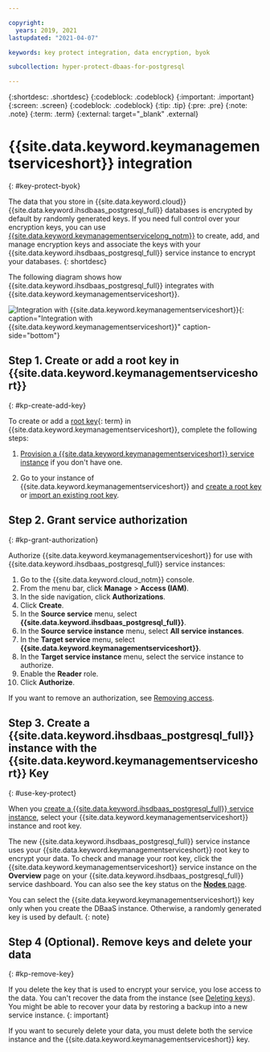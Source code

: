 ```yaml
---

copyright:
  years: 2019, 2021
lastupdated: "2021-04-07"

keywords: key protect integration, data encryption, byok

subcollection: hyper-protect-dbaas-for-postgresql

---
```


{:shortdesc: .shortdesc}
{:codeblock: .codeblock}
{:important: .important}
{:screen: .screen}
{:codeblock: .codeblock}
{:tip: .tip}
{:pre: .pre}
{:note: .note}
{:term: .term}
{:external: target="_blank" .external}

# {{site.data.keyword.keymanagementserviceshort}} integration
{: #key-protect-byok}

The data that you store in {{site.data.keyword.cloud}} {{site.data.keyword.ihsdbaas_postgresql_full}} databases is encrypted by default by randomly generated keys. If you need full control over your encryption keys, you can use [{{site.data.keyword.keymanagementservicelong_notm}}](/docs/key-protect?topic=key-protect-about) to create, add, and manage encryption keys and associate the keys with your {{site.data.keyword.ihsdbaas_postgresql_full}} service instance to encrypt your databases.
{: shortdesc}

The following diagram shows how {{site.data.keyword.ihsdbaas_postgresql_full}} integrates with {{site.data.keyword.keymanagementserviceshort}}.

![Integration with {{site.data.keyword.keymanagementserviceshort}}](images/DBaaS-BYOK.svg "Integration with {{site.data.keyword.keymanagementserviceshort}}"){: caption="Integration with {{site.data.keyword.keymanagementserviceshort}}" caption-side="bottom"}

## Step 1. Create or add a root key in {{site.data.keyword.keymanagementserviceshort}}
{: #kp-create-add-key}

To create or add a [root key](#x6946961){: term} in {{site.data.keyword.keymanagementserviceshort}}, complete the following steps:

1. [Provision a {{site.data.keyword.keymanagementserviceshort}} service instance](/docs/key-protect?topic=key-protect-provision) if you don't have one.

2. Go to your instance of {{site.data.keyword.keymanagementserviceshort}} and [create a root key](/docs/key-protect?topic=key-protect-create-root-keys) or [import an existing root key](/docs/key-protect?topic=key-protect-getting-started-tutorial#import-keys).

## Step 2. Grant service authorization
{: #kp-grant-authorization}

Authorize {{site.data.keyword.keymanagementserviceshort}} for use with {{site.data.keyword.ihsdbaas_postgresql_full}} service instances:

1. Go to the {{site.data.keyword.cloud_notm}} console.
2. From the menu bar, click **Manage** > **Access (IAM)**.
3. In the side navigation, click **Authorizations**.
4. Click **Create**.
5. In the **Source service** menu, select **{{site.data.keyword.ihsdbaas_postgresql_full}}**.
6. In the **Source service instance** menu, select **All service instances**.
7. In the **Target service** menu, select **{{site.data.keyword.keymanagementserviceshort}}**.
8. In the **Target service instance** menu, select the service instance to authorize.
9. Enable the **Reader** role.
10. Click **Authorize**.

If you want to remove an authorization, see [Removing access](/docs/account?topic=account-assign-access-resources#removing-access-console).

## Step 3. Create a {{site.data.keyword.ihsdbaas_postgresql_full}} instance with the {{site.data.keyword.keymanagementserviceshort}} Key
{: #use-key-protect}

When you [create a {{site.data.keyword.ihsdbaas_postgresql_full}} service instance](/docs/hyper-protect-dbaas-for-postgresql?topic=hyper-protect-dbaas-for-postgresql-gettingstarted#creating-a-database-cluster-introduction), select your {{site.data.keyword.keymanagementserviceshort}} instance and root key.

The new {{site.data.keyword.ihsdbaas_postgresql_full}} service instance uses your {{site.data.keyword.keymanagementserviceshort}} root key to encrypt your data. To check and manage your root key, click the {{site.data.keyword.keymanagementserviceshort}} service instance on the **Overview** page on your {{site.data.keyword.ihsdbaas_postgresql_full}} service dashboard. You can also see the key status on the [**Nodes** page](/docs/hyper-protect-dbaas-for-postgresql?topic=hyper-protect-dbaas-for-postgresql-nodes).

You can select the {{site.data.keyword.keymanagementserviceshort}} key only when you create the DBaaS instance. Otherwise, a randomly generated key is used by default.
{: note}

## Step 4 (Optional). Remove keys and delete your data
{: #kp-remove-key}

If you delete the key that is used to encrypt your service, you lose access to the data. You can't recover the data from the instance (see [Deleting keys](/docs/key-protect?topic=key-protect-delete-keys)). You might be able to recover your data by restoring a backup into a new service instance.
{: important}

If you want to securely delete your data, you must delete both the service instance and the {{site.data.keyword.keymanagementserviceshort}} key.
